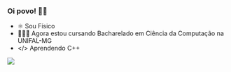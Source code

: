 ### Oi povo! 👋🏻

- ⚛️ Sou Físico
- 👨🏻‍💻 Agora estou cursando Bacharelado em Ciência da Computação na UNIFAL-MG
- </> Aprendendo C++

<picture>
<source 
   srcset="https://github-readme-stats.vercel.app/api?username=rpassosdomingues&show_icons=true&theme=dark"
   media="(prefers-color-scheme: dark)"
/>
 <source
   srcset="https://github-readme-stats.vercel.app/api?username=rpassosdomingues&show_icons=true"
   media="(prefers-color-scheme: dark), (prefers-color-scheme: no-preference)"
/>
 <img src="https://github-readme-stats.vercel.app/api?username=rpassosdomingues&show_icons=true" />
 </picture>
 
